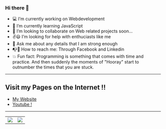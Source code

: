 ### Hi there 👋

<!--
**Abhiramborige/Abhiramborige** is a ✨ _special_ ✨ repository because its `README.md` (this file) appears on your GitHub profile.

Here are some ideas to get you started:-->

- :computer: I’m currently working on Webdevelopment
- :telescope: I’m currently learning JavaScript
- :memo: I’m looking to collaborate on Web related projects soon...
- :v::smiley: I’m looking for help with enthuciasts like me
- :orange_book: Ask me about any details that I am strong enough
- :mailbox_with_no_mail::postbox: How to reach me: Through Facebook and Linkedin
- :boom: Fun fact: Programming is something that comes with time and practice. And then suddenly the moments of "Hooray" start to outnumber the times that you are stuck.
***
## Visit my Pages on the Internet !!
- [My Website](http://abhiramborige.me "My Website")
- [Youtube !](https://www.youtube.com/channel/UCwePOfPVe_I6lrVObRGgfBA/ "Youtube Channel")
***
<table>
  <tr>
    <td>
      <img src="https://github-readme-stats.vercel.app/api?username=Abhiramborige&&show_icons=true&title_color=ff3333&icon_color=ff661a&text_color=0000e6&bg_color=66ff99">
    </td>
    <td>
      <img src="https://github-readme-stats.vercel.app/api/top-langs/?username=Abhiramborige&layout=compact&&bg_color=cce6ff&text_color=004d4d&title_color=267326">
    </td>
  </tr>
</table>
  
